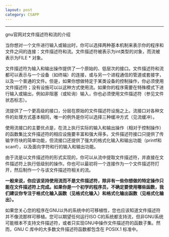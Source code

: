 ```yaml
---
layout: post 
category: CSAPP 
---
```

---

gnu官网对文件描述符和流的介绍

当你想对一个文件进行输入或输出时，你可以选择两种基本机制来表示你的程序和文件之间的连接：文件描述符和流。文件描述符被表示为int类型的对象，而流被表示为FILE * 对象。

文件描述符为输入和输出操作提供了一个原始的、低层次的接口。文件描述符和流都可以表示与一个设备（如终端）的连接，或与另一个进程通信的管道或套接字，以及一个普通的文件。但是，如果你想做特定于某类设备的控制操作，你必须使用文件描述符；没有设施可以以这种方式使用流。如果你的程序需要在特殊模式下进行输入或输出，例如非阻塞（或轮询）输入，你也必须使用文件描述符（参见文件状态标志）。

流提供了一个更高级的接口，分层在原始的文件描述符设施之上。流接口对各种文件的处理方式基本相同，唯一的例外是你可以选择三种缓冲方式（见流缓冲）。

使用流接口的主要优点是，在流上执行实际的输入和输出操作（相对于控制操作）的函数集比文件描述符的相应设施要丰富和强大得多。文件描述符接口只提供了传输字符块的简单功能，但流接口还提供了强大的格式化输入和输出功能（printf和scanf），以及面向字符和行的输入和输出功能。

由于流是以文件描述符的形式实现的，你可以从流中提取文件描述符，并直接在文件描述符上执行低级别的操作。你也可以最初将一个连接作为一个文件描述符打开，然后制作一个与该文件描述符相关的流。

**一般来说，你应该坚持使用流而不是文件描述符，除非有一些你想做的特定操作只能在文件描述符上完成。如果你是一个初学的程序员，不确定要使用哪些函数，我们建议你专注于格式化输入函数（见格式化输入）和格式化输出函数（见格式化输出）。**

如果您关心您的程序在GNU以外的系统中的可移植性，您也应该知道文件描述符并不像流那样可移植。您可以期望任何运行ISO C的系统都支持流，但非GNU系统可能根本不支持文件描述符，或者只实现GNU中操作文件描述符的函数子集。然而，GNU C 库中的大多数文件描述符函数都包含在 POSIX.1 标准中。

